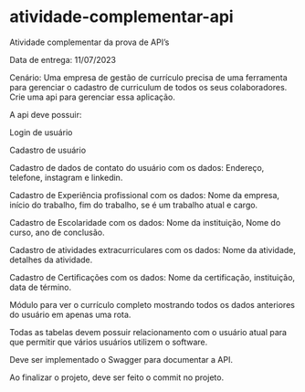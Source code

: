 # atividade-complementar-api

Atividade complementar da prova de API’s

Data de entrega: 11/07/2023

Cenário: Uma empresa de gestão de currículo precisa de uma ferramenta para gerenciar o cadastro de curriculum de todos os seus colaboradores. Crie uma api para gerenciar essa aplicação.

A api deve possuir:

Login de usuário

Cadastro de usuário

Cadastro de dados de contato do usuário com os dados:
Endereço, telefone, instagram e linkedin.

Cadastro de Experiência profissional com os dados:
Nome da empresa, início do trabalho, fim do trabalho, se é um trabalho atual e cargo.

Cadastro de Escolaridade com os dados:
Nome da instituição, Nome do curso, ano de conclusão.

Cadastro de atividades extracurriculares com os dados:
Nome da atividade, detalhes da atividade.

Cadastro de Certificações com os dados:
Nome da certificação, instituição, data de término.

Módulo para ver o currículo completo mostrando todos os dados anteriores do usuário em apenas uma rota.

Todas as tabelas devem possuir relacionamento com o usuário atual para que permitir que vários usuários utilizem o software.

Deve ser implementado o Swagger para documentar a API.

Ao finalizar o projeto, deve ser feito o commit no projeto.

